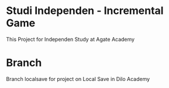 # Studi Independen - Incremental Game
This Project for Independen Study at Agate Academy

# Branch
Branch localsave for project on Local Save in Dilo Academy
